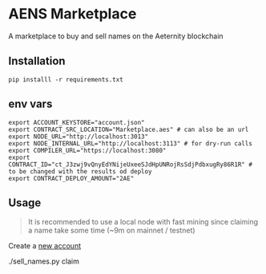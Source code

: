AENS Marketplace
================

A marketplace to buy and sell names on the Aeternity blockchain


## Installation

```
pip installl -r requirements.txt
```

## env vars

```
export ACCOUNT_KEYSTORE="account.json"
export CONTRACT_SRC_LOCATION="Marketplace.aes" # can also be an url
export NODE_URL="http://localhost:3013" 
export NODE_INTERNAL_URL="http://localhost:3113" # for dry-run calls 
export COMPILER_URL="https://localhost:3080" 
export CONTRACT_ID="ct_J3zwj9vQnyEdYNijeUxeeSJdHpUNRojRsSdjPdbxugRy86R1R" # to be changed with the results od deploy
export CONTRACT_DEPLOY_AMOUNT="2AE"
```

## Usage

>  It is recommended to use a local node with fast mining since claiming a name take some time (~9m on mainnet / testnet)

Create a [new account](https://aepp-sdk-python.readthedocs.io/en/latest/intro/tutorial05-cli.html#example-usage)

./sell_names.py claim 



